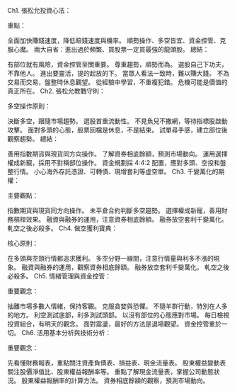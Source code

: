 Ch1. 張松允投資心法：

重點：

全面加快賺錢速度，降低賠錢速度與機率。
順勢操作、多空皆宜、資金控管、克服心魔。
兩大自省：進出過於頻繁、買股票一定買最強的龍頭股。
總結：

有部位就有風險，資金控管至關重要。
尊重趨勢，順勢而為。
選股自己下功夫，不靠他人。
進出要靈活，提的起放的下。
當眾人看法一致時，難以賺大錢。
不為交易而交易，盤整時休息觀望。
從經驗中學習，不重複犯錯。
危機可能是價值的真正所在。
Ch2. 張松允教戰守則：

多空操作原則：

決斷多空，跟隨市場趨勢。
選股首重流動性。
不見魚兒不撒網，等待指標股啟動攻擊。
面對多頭的心態，股票回檔是休息，不是結束。
試單尋手感，建立部位後觀察趨勢。
總結：

善用指數期貨與現貨同方向操作。
了解資券相底餘額，預測市場動向。
運用選擇權成新寵，採用不對稱部位操作。
資金規劃採 4:4:2 配置，應對多頭、空投和盤整行情。
小心海外存託憑證、可轉債、現增套利等虛空單。
Ch3. 千變萬化的期權：

主要觀點：

指數期貨與現貨同方向操作。
未平倉合約判斷多空趨勢。
選擇權成新寵，善用財務槓桿效果。
融資與融券的運用，注意資券相底餘額。
融券放空套利千變萬化。
軋空之後必殺多。
Ch4. 做空獲利寶典：

核心原則：

在多頭與空頭行情都追求獲利。
多空分野一線間，注意行情量與利多不漲的現象。
融資與融券的運用，觀察資券相底餘額。
融券放空套利千變萬化。
軋空之後必殺多。
Ch5. 情緒管理與資金控管：

重要觀念：

抽離市場多數人情緒，保持客觀。
克服貪婪與恐懼。
不隨羊群行動，特別在人多的地方。
利空測試底部，利多測試頭部。
以沒有部位的心態應對市場。
每日檢視投資組合，有明天的觀念。
面對震盪，最好的方法是退場觀望。
資金控管重於一切。
Ch6. 活用基本分析與技術分析：

重要觀念：

先看懂財務報表，重點關注資產負債表、損益表、現金流量表。
股東權益變動表關注股價淨值比、股東權益報酬率等。
重點了解現金流量表，掌握公司動態狀況。
股東權益報酬率的計算方法。
資券相底餘額的觀察，預測市場動向。